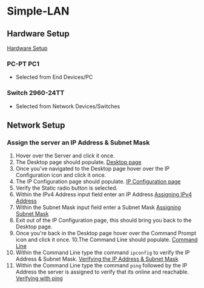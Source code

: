 # Simple-LAN

## Hardware Setup

[Hardware Setup](./docs/hardware-setup.png)

### PC-PT PC1

- Selected from End Devices/PC

### Switch 2960-24TT

- Selected from Network Devices/Switches

## Network Setup

### Assign the server an IP Address & Subnet Mask

1. Hover over the Server and click it once.
2. The Desktop page should populate. [Desktop page](./docs/desktop-page.png)
3. Once you've navigated to the Desktop page hover over the IP Configuration icon and click it once.
4. The IP Configuration page should populate. [IP Configuration page](./docs/ip-configuration-page.png)
5. Verify the Static radio button is selected.
6. Within the IPv4 Address input field enter an IP Address [Assigning IPv4 Address](./docs/ipv4.png)
7. Within the Subnet Mask input field enter a Subnet Mask [Assigning Subnet Mask](./docs/subnet-mask.png)
8. Exit out of the IP Configuration page, this should bring you back to the Desktop page.
9. Once you're back in the Desktop page hover over the Command Prompt icon and click it once.
   10.The Command Line should populate. [Command Line](./docs/command-line.png)
10. Within the Command Line type the command `ipconfig` to verify the IP Address & Subnet Mask. [Verifying the IP Address & Subnet Mask](./docs/ipconfig.png)
11. Within the Command Line type the command `ping` followed by the IP Address the server is assigned to verify that its online and reachable. [Verifying with ping](./docs/ping.png)
